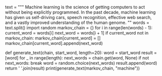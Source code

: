 text = """
Machine learning is the science of getting computers to act without being explicitly programmed.
In the past decade, machine learning has given us self-driving cars, speech recognition, effective web search,
and a vastly improved understanding of the human genome.
""
words = text.split()
import random
markov_chain = {}
for i in range(len(words) - 1):
    current_word = words[i]
    next_word = words[i + 1]
    if current_word not in markov_chain:
        markov_chain[current_word] = [] markov_chain[current_word].append(next_word)

def generate_text(chain, start_word, length=20):
    word = start_word
    result = [word]
    for _ in range(length):
        next_words = chain.get(word, None)
        if not next_words:
            break
        word = random.choice(next_words)
        result.append(word)
    return ' '.join(result)
print(generate_text(markov_chain, "machine"))
